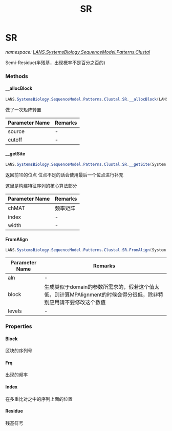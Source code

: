 ﻿---
title: SR
---

# SR
_namespace: [LANS.SystemsBiology.SequenceModel.Patterns.Clustal](N-LANS.SystemsBiology.SequenceModel.Patterns.Clustal.html)_

Semi-Residue(半残基，出现概率不是百分之百的)

### Methods

#### __allocBlock
```csharp
LANS.SystemsBiology.SequenceModel.Patterns.Clustal.SR.__allocBlock(LANS.SystemsBiology.SequenceModel.Patterns.Clustal.SR[][],System.Double)
```
做了一次矩阵转置

|Parameter Name|Remarks|
|--------------|-------|
|source|-|
|cutoff|-|


#### __getSite
```csharp
LANS.SystemsBiology.SequenceModel.Patterns.Clustal.SR.__getSite(System.Char[][],System.Int32,System.Int32,System.Int32)
```
返回前10的位点
 位点不足的话会使用最后一个位点进行补充
 
 这里是构建特征序列的核心算法部分

|Parameter Name|Remarks|
|--------------|-------|
|chMAT|频率矩阵|
|index|-|
|width|-|


#### FromAlign
```csharp
LANS.SystemsBiology.SequenceModel.Patterns.Clustal.SR.FromAlign(System.Collections.Generic.IEnumerable{LANS.SystemsBiology.SequenceModel.FASTA.FastaToken},System.Double,System.Int32)
```


|Parameter Name|Remarks|
|--------------|-------|
|aln|-|
|block|生成类似于domain的参数所需求的，假若这个值太低，则计算MPAlignment的时候会得分很低，除非特别应用请不要修改这个数值|
|levels|-|




### Properties

#### Block
区块的序列号
#### Frq
出现的频率
#### Index
在多重比对之中的序列上面的位置
#### Residue
残基符号


